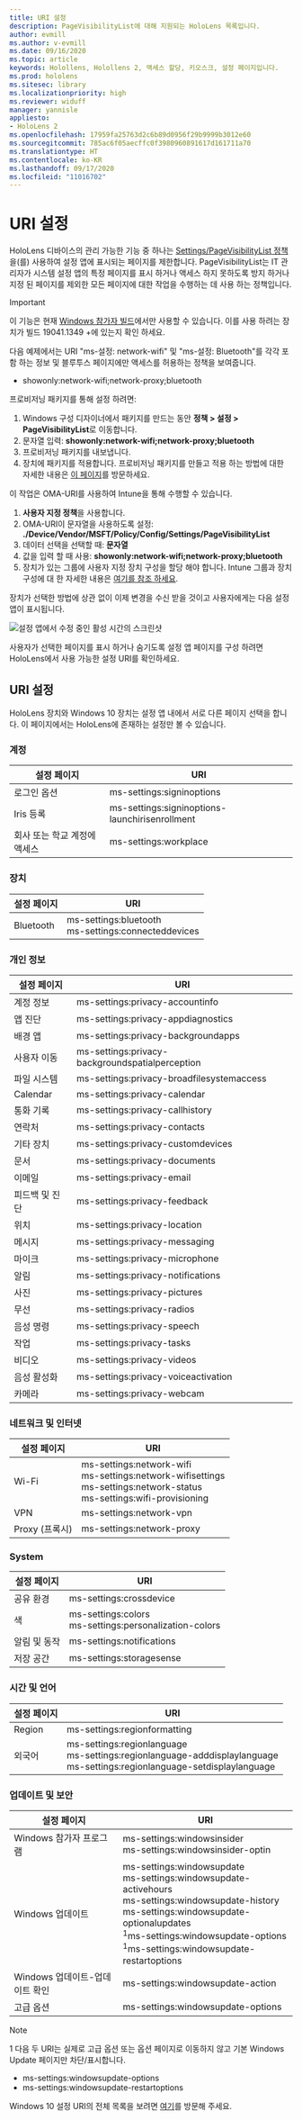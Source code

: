 ```yaml
---
title: URI 설정
description: PageVisibilityList에 대해 지원되는 HoloLens 목록입니다.
author: evmill
ms.author: v-evmill
ms.date: 09/16/2020
ms.topic: article
keywords: Holollens, Holollens 2, 액세스 할당, 키오스크, 설정 페이지입니다.
ms.prod: hololens
ms.sitesec: library
ms.localizationpriority: high
ms.reviewer: widuff
manager: yannisle
appliesto:
- HoloLens 2
ms.openlocfilehash: 17959fa25763d2c6b89d0956f29b9999b3012e60
ms.sourcegitcommit: 785ac6f05aecffc0f3980960891617d161711a70
ms.translationtype: HT
ms.contentlocale: ko-KR
ms.lasthandoff: 09/17/2020
ms.locfileid: "11016702"
---
```

# URI 설정

HoloLens 디바이스의 관리 가능한 기능 중 하나는 [Settings/PageVisibilityList 정책](https://docs.microsoft.com/windows/client-management/mdm/policy-csp-settings#settings-pagevisibilitylist)을(를) 사용하여 설정 앱에 표시되는 페이지를 제한합니다. PageVisibilityList는 IT 관리자가 시스템 설정 앱의 특정 페이지를 표시 하거나 액세스 하지 못하도록 방지 하거나 지정 된 페이지를 제외한 모든 페이지에 대한 작업을 수행하는 데 사용 하는 정책입니다. 

> [!IMPORTANT]
> 이 기능은 현재 [Windows 참가자 빌드](hololens-insider.md)에서만 사용할 수 있습니다. 이를 사용 하려는 장치가 빌드 19041.1349 +에 있는지 확인 하세요.

다음 예제에서는 URI "ms-설정: network-wifi" 및 "ms-설정: Bluetooth"를 각각 포함 하는 정보 및 블루투스 페이지에만 액세스를 허용하는 정책을 보여줍니다.
- showonly:network-wifi;network-proxy;bluetooth

프로비저닝 패키지를 통해 설정 하려면: 
1. Windows 구성 디자이너에서 패키지를 만드는 동안 **정책 > 설정 > PageVisibilityList**로 이동합니다.
1. 문자열 입력: **showonly:network-wifi;network-proxy;bluetooth**
1. 프로비저닝 패키지를 내보냅니다.
1. 장치에 패키지를 적용합니다. 프로비저닝 패키지를 만들고 적용 하는 방법에 대한 자세한 내용은 [이 페이지](hololens-provisioning.md)를 방문하세요. 

이 작업은 OMA-URI를 사용하여 Intune을 통해 수행할 수 있습니다.
1. **사용자 지정 정책**을 사용합니다.
1. OMA-URI이 문자열을 사용하도록 설정: **./Device/Vendor/MSFT/Policy/Config/Settings/PageVisibilityList**
1. 데이터 선택을 선택할 때: **문자열**
1. 값을 입력 할 때 사용: **showonly:network-wifi;network-proxy;bluetooth**
1. 장치가 있는 그룹에 사용자 지정 장치 구성을 할당 해야 합니다.
Intune 그룹과 장치 구성에 대 한 자세한 내용은 [여기를 참조 하세요](hololens-mdm-configure.md).

장치가 선택한 방법에 상관 없이 이제 변경을 수신 받을 것이고 사용자에게는 다음 설정 앱이 표시됩니다. 

![설정 앱에서 수정 중인 활성 시간의 스크린샷](images/hololens-page-visibility-list.jpg)

사용자가 선택한 페이지를 표시 하거나 숨기도록 설정 앱 페이지를 구성 하려면 HoloLens에서 사용 가능한 설정 URI를 확인하세요. 

## URI 설정

HoloLens 장치와 Windows 10 장치는 설정 앱 내에서 서로 다른 페이지 선택을 합니다. 이 페이지에서는 HoloLens에 존재하는 설정만 볼 수 있습니다. 

### 계정
| 설정 페이지           | URI                                            |
|-------------------------|------------------------------------------------|
| 로그인 옵션         | ms-settings:signinoptions                      |
| Iris 등록       | ms-settings:signinoptions-launchirisenrollment |
| 회사 또는 학교 계정에 액세스 | ms-settings:workplace                          |

### 장치
| 설정 페이지 | URI                          |
|---------------|------------------------------|
| Bluetooth     | ms-settings:bluetooth <br> ms-settings:connecteddevices |

### 개인 정보
| 설정 페이지            | URI                                             |
|--------------------------|-------------------------------------------------|
| 계정 정보             | ms-settings:privacy-accountinfo                 |
| 앱 진단        | ms-settings:privacy-appdiagnostics              |
| 배경 앱        | ms-settings:privacy-backgroundapps              |
| 사용자 이동           | ms-settings:privacy-backgroundspatialperception |
| 파일 시스템              | ms-settings:privacy-broadfilesystemaccess       |
| Calendar                 | ms-settings:privacy-calendar                    |
| 통화 기록             | ms-settings:privacy-callhistory                 |
| 연락처                 | ms-settings:privacy-contacts                    |
| 기타 장치            | ms-settings:privacy-customdevices               |
| 문서                | ms-settings:privacy-documents                   |
| 이메일                    | ms-settings:privacy-email                       |
| 피드백 및 진단 | ms-settings:privacy-feedback                    |
| 위치                 | ms-settings:privacy-location                    |
| 메시지                | ms-settings:privacy-messaging                   |
| 마이크               | ms-settings:privacy-microphone                  |
| 알림            | ms-settings:privacy-notifications               |
| 사진                 | ms-settings:privacy-pictures                    |
| 무선                   | ms-settings:privacy-radios                      |
| 음성 명령                   | ms-settings:privacy-speech                      |
| 작업                    | ms-settings:privacy-tasks                       |
| 비디오                   | ms-settings:privacy-videos                      |
| 음성 활성화       | ms-settings:privacy-voiceactivation             |
| 카메라                   | ms-settings:privacy-webcam                      |

### 네트워크 및 인터넷
| 설정 페이지 | URI                              |
|---------------|----------------------------------|
| Wi-Fi  | ms-settings:network-wifi<br>ms-settings:network-wifisettings<br>ms-settings:network-status<br>ms-settings:wifi-provisioning    |
| VPN   | ms-settings:network-vpn          |
| Proxy (프록시) | ms-settings:network-proxy        |

### System
| 설정 페이지      | URI                                |
|--------------------|------------------------------------|
| 공유 환경 | ms-settings:crossdevice            |
| 색             | ms-settings:colors<br>ms-settings:personalization-colors |
| 알림 및 동작  | ms-settings:notifications          |
| 저장 공간            | ms-settings:storagesense           |

### 시간 및 언어
| 설정 페이지 | URI                                           |
|---------------|-----------------------------------------------|
| Region        | ms-settings:regionformatting                  |
| 외국어      | ms-settings:regionlanguage<br>ms-settings:regionlanguage-adddisplaylanguage<br>ms-settings:regionlanguage-setdisplaylanguage |

### 업데이트 및 보안
| 설정 페이지                         | URI                                       |
|---------------------------------------|-------------------------------------------|
| Windows 참가자 프로그램               | ms-settings:windowsinsider <br>ms-settings:windowsinsider-optin          |
| Windows 업데이트                        | ms-settings:windowsupdate<br> ms-settings:windowsupdate-activehours  <br> ms-settings:windowsupdate-history <br> ms-settings:windowsupdate-optionalupdates <br><sup>1</sup>ms-settings:windowsupdate-options<br><sup>1</sup>ms-settings:windowsupdate-restartoptions |
| Windows 업데이트-업데이트 확인 | ms-settings:windowsupdate-action          |
| 고급 옵션                    | ms-settings:windowsupdate-options         |

> [!NOTE]
>  1 다음 두 URI는 실제로 고급 옵션 또는 옵션 페이지로 이동하지 않고 기본 Windows Update 페이지만 차단/표시합니다. 
> - ms-settings:windowsupdate-options
> - ms-settings:windowsupdate-restartoptions 

Windows 10 설정 URI의 전체 목록을 보려면 [여기](https://docs.microsoft.com/windows/uwp/launch-resume/launch-settings-app#ms-settings-uri-scheme-reference)를 방문해 주세요. 
